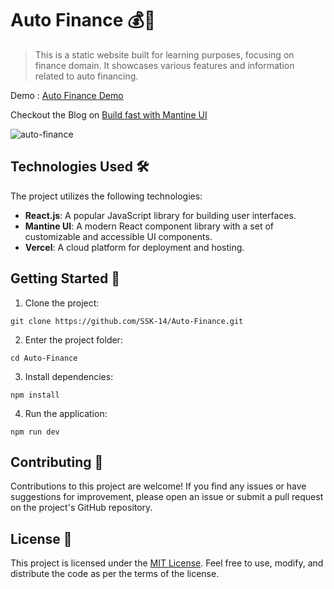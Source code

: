 # Auto Finance 💰🚗

> This is a static website built for learning purposes, focusing on finance domain. It showcases various features and information related to auto financing.

Demo : [Auto Finance Demo](https://autofinance.vercel.app/)

Checkout the Blog on [Build fast with Mantine UI](https://dev.to/ssk14/build-ui-faster-with-mantine-and-react-532p)

![auto-finance](https://github.com/SSK-14/Auto-Finance/assets/45158568/e0fcfc07-be67-43e4-a165-d9dd25aa5641)


## Technologies Used 🛠️

The project utilizes the following technologies:

- **React.js**: A popular JavaScript library for building user interfaces.
- **Mantine UI**: A modern React component library with a set of customizable and accessible UI components.
- **Vercel**: A cloud platform for deployment and hosting.

## Getting Started 🚀

1. Clone the project:
```
git clone https://github.com/SSK-14/Auto-Finance.git
```

2. Enter the project folder:
```
cd Auto-Finance
```

3. Install dependencies:
```
npm install
```

4. Run the application:
```
npm run dev
```

## Contributing 🤝
Contributions to this project are welcome! If you find any issues or have suggestions for improvement, please open an issue or submit a pull request on the project's GitHub repository.

## License 📝
This project is licensed under the [MIT License](https://github.com/SSK-14/Auto-Finance/blob/main/LICENSE). Feel free to use, modify, and distribute the code as per the terms of the license.

